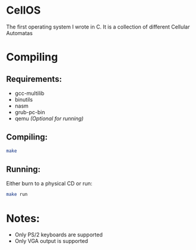 # CellOS

The first operating system I wrote in C.
It is a collection of different Cellular Automatas

# Compiling

## Requirements:

- gcc-multilib
- binutils
- nasm
- grub-pc-bin
- qemu *(Optional for running)*

## Compiling:

```bash
make
```

## Running:

Either burn to a physical CD or run:
```bash
make run
```

# Notes:

- Only PS/2 keyboards are supported
- Only VGA output is supported